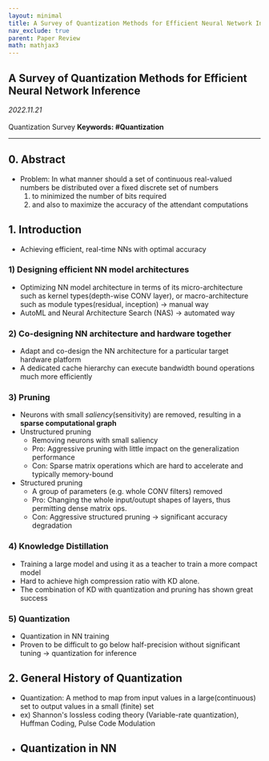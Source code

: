 ```yaml
---
layout: minimal
title: A Survey of Quantization Methods for Efficient Neural Network Inference
nav_exclude: true
parent: Paper Review
math: mathjax3
---
```


## A Survey of Quantization Methods for Efficient Neural Network Inference

_2022.11.21_  
 <br>
Quantization Survey
**Keywords: #Quantization**

---

## 0. Abstract
- Problem: In what manner should a set of continuous real-valued numbers be distributed over a fixed discrete set of numbers
    1) to minimized the number of bits required  
    2) and also to maximize the accuracy of the attendant computations

## 1. Introduction 
- Achieving efficient, real-time NNs with optimal accuracy 

### 1) Designing efficient NN model architectures 
- Optimizing NN model architecture in terms of its micro-architecture such as kernel types(depth-wise CONV layer), or macro-architecture such as module types(residual, inception) → manual way 
- AutoML and Neural Architecture Search (NAS) → automated way

### 2) Co-designing NN architecture and hardware together 
- Adapt and co-design the NN architecture for a particular target hardware platform
- A dedicated cache hierarchy can execute bandwidth bound operations much more efficiently 

### 3) Pruning
- Neurons with small *saliency*(sensitivity) are removed, resulting in a **sparse computational graph**
- Unstructured pruning
    - Removing neurons with small saliency
    - Pro: Aggressive pruning with little impact on the generalization performance
    - Con: Sparse matrix operations which are hard to accelerate and typically memory-bound
- Structured pruning
    - A group of parameters (e.g. whole CONV filters) removed
    - Pro: Changing the whole input/outupt shapes of layers, thus permitting dense matrix ops. 
    - Con: Aggressive structured pruning → significant accuracy degradation

### 4) Knowledge Distillation
- Training a large model and using it as a teacher to train a more compact model
- Hard to achieve high compression ratio with KD alone. 
- The combination of KD with quantization and pruning has shown great success

### 5) Quantization 
- Quantization in NN training 
- Proven to be difficult to go below half-precision without significant tuning → quantization for inference 

## 2. General History of Quantization 
- Quantization: A method to map from input values in a large(continuous) set to output values in a small (finite) set
- ex) Shannon's lossless coding theory (Variable-rate quantization), Huffman Coding, Pulse Code Modulation
- Quantization in NN
    - 

<script>
MathJax = {
  tex: {
    inlineMath: [['$', '$'], ['\\(', '\\)']],
    displayMath: [['$$', '$$'], ['\[', '\]']]
  },
  svg: {
    fontCache: 'global'
  }
};
</script>
<script type="text/javascript" id="MathJax-script" async
  src="https://cdn.jsdelivr.net/npm/mathjax@3/es5/tex-svg.js">
</script>